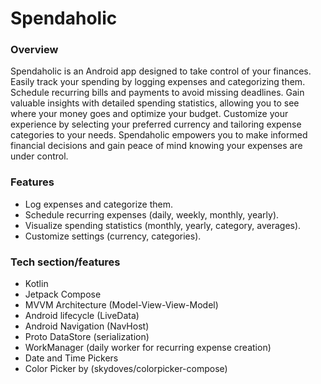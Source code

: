 # Spendaholic

### Overview
Spendaholic is an Android app designed to take control of your finances. Easily track your spending by logging expenses and categorizing them. Schedule recurring bills and payments to avoid missing deadlines. Gain valuable insights with detailed spending statistics, allowing you to see where your money goes and optimize your budget. Customize your experience by selecting your preferred currency and tailoring expense categories to your needs. Spendaholic empowers you to make informed financial decisions and gain peace of mind knowing your expenses are under control.

### Features
- Log expenses and categorize them.
- Schedule recurring expenses (daily, weekly, monthly, yearly).
- Visualize spending statistics (monthly, yearly, category, averages).
- Customize settings (currency, categories).

### Tech section/features 
- Kotlin
- Jetpack Compose
- MVVM Architecture (Model-View-View-Model)
- Android lifecycle (LiveData)
- Android Navigation (NavHost)
- Proto DataStore (serialization)
- WorkManager (daily worker for recurring expense creation)
- Date and Time Pickers
- Color Picker by (skydoves/colorpicker-compose)
